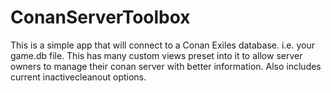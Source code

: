 # ConanServerToolbox
This is a simple app that will connect to a Conan Exiles database.  i.e. your game.db file.  This has many custom views preset into it to allow server owners to manage their conan server with better information.  Also includes current inactivecleanout options.
